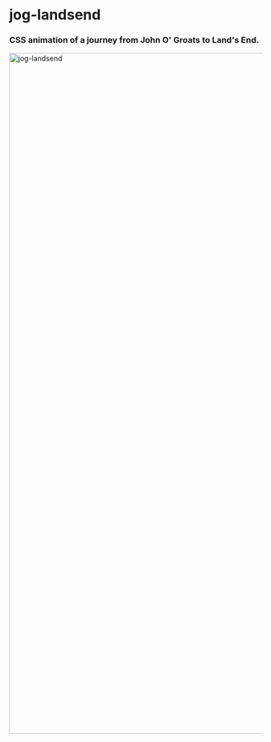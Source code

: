 # jog-landsend
### CSS animation of a journey from John O' Groats to Land's End.

<img width="1352" alt="jog-landsend" src="https://user-images.githubusercontent.com/17809022/181813804-83fdcdad-11a2-4c27-86ac-d9b4804253df.png">
